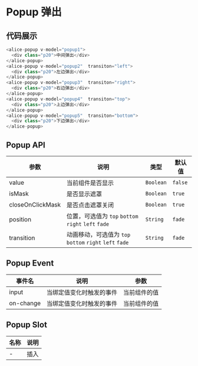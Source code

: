 # Popup 弹出
## 代码展示
```javascript
<alice-popup v-model="popup1">
  <div class="p20">中间弹出</div>
</alice-popup>
<alice-popup v-model="popup2"  transiton="left">
  <div class="p20">左边弹出</div>
</alice-popup>
<alice-popup v-model="popup3"  transiton="right">
  <div class="p20">右边弹出</div>
</alice-popup>
<alice-popup v-model="popup4"  transiton="top">
  <div class="p20">上边弹出</div>
</alice-popup>
<alice-popup v-model="popup5"  transiton="bottom">
  <div class="p20">下边弹出</div>
</alice-popup>
```
## Popup  API

| 参数 | 说明 | 类型 | 默认值 |
|------|------|------|------|
| value | 当前组件是否显示 | `Boolean`  | `false` | 
| isMask | 是否显示遮罩 | `Boolean`  | `true` | 
| closeOnClickMask | 是否点击遮罩关闭 | `Boolean`  | `true` | 
| position | 位置，可选值为 `top` `bottom` `right` `left` `fade` | `String`  | `fade` | 
| transition | 动画移动，可选值为 `top` `bottom` `right` `left` `fade` | `String`  | `fade` | 

## Popup Event

| 事件名 | 说明 | 参数 |
|------|------|------|
| input | 当绑定值变化时触发的事件 | 当前组件的值|
| on-change | 当绑定值变化时触发的事件 | 当前组件的值|

## Popup Slot
| 名称 | 说明 |
|------|------| 
| - | 插入 |
